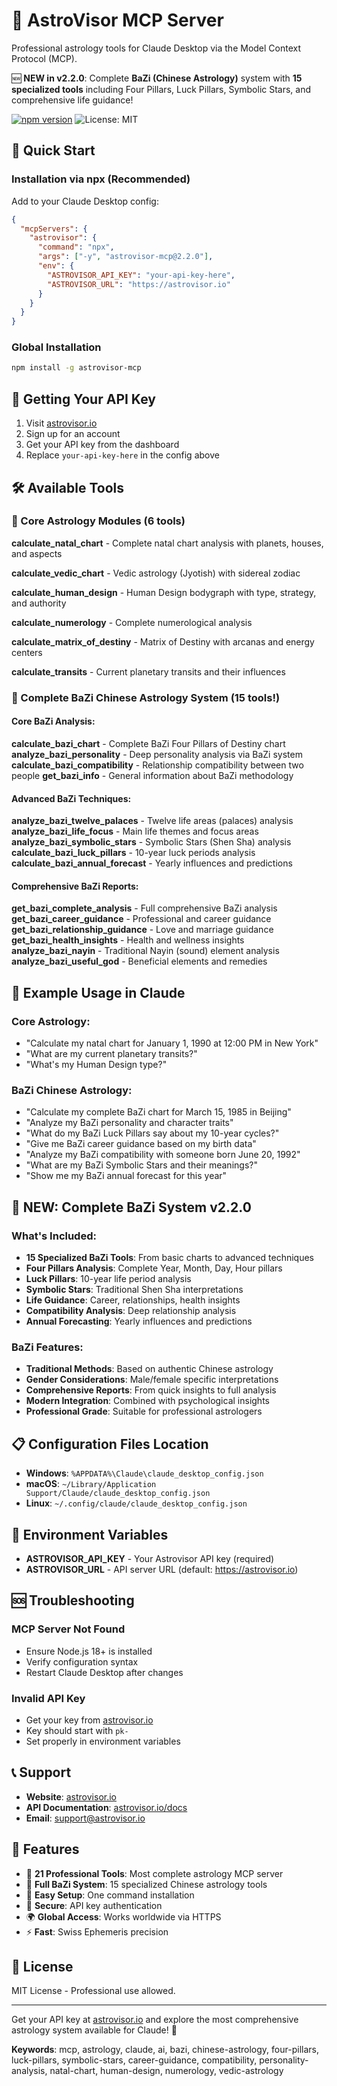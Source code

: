 # 🌟 AstroVisor MCP Server

Professional astrology tools for Claude Desktop via the Model Context Protocol (MCP).

🆕 **NEW in v2.2.0**: Complete **BaZi (Chinese Astrology)** system with **15 specialized tools** including Four Pillars, Luck Pillars, Symbolic Stars, and comprehensive life guidance!

[![npm version](https://badge.fury.io/js/astrovisor-mcp.svg)](https://badge.fury.io/js/astrovisor-mcp) ![License: MIT](https://img.shields.io/badge/License-MIT-blue.svg)

## 🚀 Quick Start

### Installation via npx (Recommended)
Add to your Claude Desktop config:

```json
{
  "mcpServers": {
    "astrovisor": {
      "command": "npx",
      "args": ["-y", "astrovisor-mcp@2.2.0"],
      "env": {
        "ASTROVISOR_API_KEY": "your-api-key-here",
        "ASTROVISOR_URL": "https://astrovisor.io"
      }
    }
  }
}
```

### Global Installation
```bash
npm install -g astrovisor-mcp
```

## 🔑 Getting Your API Key

1. Visit [astrovisor.io](https://astrovisor.io)
2. Sign up for an account
3. Get your API key from the dashboard
4. Replace `your-api-key-here` in the config above

## 🛠️ Available Tools

### 🎯 Core Astrology Modules (6 tools)

**calculate_natal_chart** - Complete natal chart analysis with planets, houses, and aspects

**calculate_vedic_chart** - Vedic astrology (Jyotish) with sidereal zodiac  

**calculate_human_design** - Human Design bodygraph with type, strategy, and authority

**calculate_numerology** - Complete numerological analysis

**calculate_matrix_of_destiny** - Matrix of Destiny with arcanas and energy centers

**calculate_transits** - Current planetary transits and their influences

### 🐲 Complete BaZi Chinese Astrology System (15 tools!)

#### Core BaZi Analysis:
**calculate_bazi_chart** - Complete BaZi Four Pillars of Destiny chart
**analyze_bazi_personality** - Deep personality analysis via BaZi system
**calculate_bazi_compatibility** - Relationship compatibility between two people
**get_bazi_info** - General information about BaZi methodology

#### Advanced BaZi Techniques:
**analyze_bazi_twelve_palaces** - Twelve life areas (palaces) analysis
**analyze_bazi_life_focus** - Main life themes and focus areas
**analyze_bazi_symbolic_stars** - Symbolic Stars (Shen Sha) analysis
**calculate_bazi_luck_pillars** - 10-year luck periods analysis
**calculate_bazi_annual_forecast** - Yearly influences and predictions

#### Comprehensive BaZi Reports:
**get_bazi_complete_analysis** - Full comprehensive BaZi analysis
**get_bazi_career_guidance** - Professional and career guidance
**get_bazi_relationship_guidance** - Love and marriage guidance  
**get_bazi_health_insights** - Health and wellness insights
**analyze_bazi_nayin** - Traditional Nayin (sound) element analysis
**analyze_bazi_useful_god** - Beneficial elements and remedies

## 📝 Example Usage in Claude

### Core Astrology:
- "Calculate my natal chart for January 1, 1990 at 12:00 PM in New York"
- "What are my current planetary transits?"
- "What's my Human Design type?"

### BaZi Chinese Astrology:
- "Calculate my complete BaZi chart for March 15, 1985 in Beijing"
- "Analyze my BaZi personality and character traits" 
- "What do my BaZi Luck Pillars say about my 10-year cycles?"
- "Give me BaZi career guidance based on my birth data"
- "Analyze my BaZi compatibility with someone born June 20, 1992"
- "What are my BaZi Symbolic Stars and their meanings?"
- "Show me my BaZi annual forecast for this year"

## 🌟 NEW: Complete BaZi System v2.2.0

### What's Included:
- **15 Specialized BaZi Tools**: From basic charts to advanced techniques
- **Four Pillars Analysis**: Complete Year, Month, Day, Hour pillars
- **Luck Pillars**: 10-year life period analysis
- **Symbolic Stars**: Traditional Shen Sha interpretations  
- **Life Guidance**: Career, relationships, health insights
- **Compatibility Analysis**: Deep relationship analysis
- **Annual Forecasting**: Yearly influences and predictions

### BaZi Features:
- **Traditional Methods**: Based on authentic Chinese astrology
- **Gender Considerations**: Male/female specific interpretations
- **Comprehensive Reports**: From quick insights to full analysis
- **Modern Integration**: Combined with psychological insights
- **Professional Grade**: Suitable for professional astrologers

## 📋 Configuration Files Location

- **Windows**: `%APPDATA%\Claude\claude_desktop_config.json`
- **macOS**: `~/Library/Application Support/Claude/claude_desktop_config.json`  
- **Linux**: `~/.config/claude/claude_desktop_config.json`

## 🔧 Environment Variables

- **ASTROVISOR_API_KEY** - Your Astrovisor API key (required)
- **ASTROVISOR_URL** - API server URL (default: https://astrovisor.io)

## 🆘 Troubleshooting

### MCP Server Not Found
- Ensure Node.js 18+ is installed
- Verify configuration syntax
- Restart Claude Desktop after changes

### Invalid API Key  
- Get your key from [astrovisor.io](https://astrovisor.io)
- Key should start with `pk-`
- Set properly in environment variables

## 📞 Support

- **Website**: [astrovisor.io](https://astrovisor.io)
- **API Documentation**: [astrovisor.io/docs](https://astrovisor.io/docs)
- **Email**: support@astrovisor.io

## 🌟 Features

- 🔮 **21 Professional Tools**: Most complete astrology MCP server
- 🐲 **Full BaZi System**: 15 specialized Chinese astrology tools
- 🎯 **Easy Setup**: One command installation
- 🔐 **Secure**: API key authentication
- 🌍 **Global Access**: Works worldwide via HTTPS
- ⚡ **Fast**: Swiss Ephemeris precision

## 📄 License

MIT License - Professional use allowed.

---

Get your API key at [astrovisor.io](https://astrovisor.io) and explore the most comprehensive astrology system available for Claude! 🌟

**Keywords**: mcp, astrology, claude, ai, bazi, chinese-astrology, four-pillars, luck-pillars, symbolic-stars, career-guidance, compatibility, personality-analysis, natal-chart, human-design, numerology, vedic-astrology
